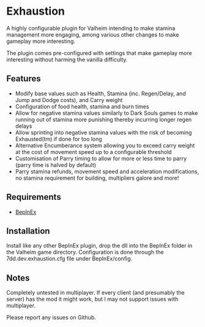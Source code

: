 # Exhaustion
A highly configurable plugin for Valheim intending to make stamina management more engaging, among various other changes to make gameplay more interesting. 

The plugin comes pre-configured with settings that make gameplay more interesting without harming the vanilla difficulty. 

## Features
* Modify base values such as Health, Stamina (inc. Regen/Delay, and Jump and Dodge costs), and Carry weight
* Configuration of food health, stamina and burn times
* Allow for negative stamina values similarly to Dark Souls games to make running out of stamina more punishing thereby incurring longer regen delays
* Allow sprinting into negative stamina values with the risk of becoming Exhausted(tm) if done for too long
* Alternative Encumberance system allowing you to exceed carry weight at the cost of movement speed up to a configurable threshold
* Customisation of Parry timing to allow for more or less time to parry (parry time is halved by default)
* Parry stamina refunds, movement speed and acceleration modifications, no stamina requirement for building, multipliers galore and more!

## Requirements
* [BepInEx](https://valheim.thunderstore.io/package/denikson/BepInExPack_Valheim/)

## Installation
Install like any other BepInEx plugin, drop the dll into the BepInEx folder in the Valheim game directory. Configuration is done through the 7dd.dev.exhaustion.cfg file under BepInEx/config.

## Notes
Completely untested in multiplayer. If every client (and presumably the server) has the mod it might work, but I may not support issues with multiplayer.

Please report any issues on Github.
